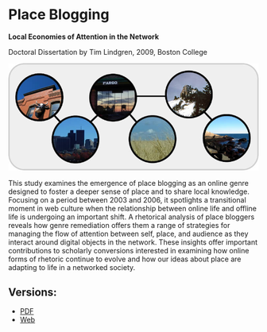 # Place Blogging
**Local Economies of Attention in the Network**

Doctoral Dissertation by Tim Lindgren, 2009, Boston College

![Place Blogging Cover Image](https://raw.githubusercontent.com/tlindgren/placeblogging/master/images/placeblogging-image.jpg)

This study examines the emergence of place blogging as an online genre designed to foster a deeper sense of place and to share local knowledge. Focusing on a period between 2003 and 2006, it spotlights a transitional moment in web culture when the relationship between online life and offline life is undergoing an important shift. A rhetorical analysis of place bloggers reveals how genre remediation offers them a range of strategies for managing the flow of attention between self, place, and audience as they interact around digital objects in the network. These insights offer important contributions to scholarly conversions interested in examining how online forms of rhetoric continue to evolve and how our ideas about place are adapting to life in a networked society.

## Versions: 
- [PDF](https://github.com/tlindgren/placeblogging/blob/master/PDF/placeblogging-pdf.pdf?raw=true)
- [Web](http://placeblogging.com)
